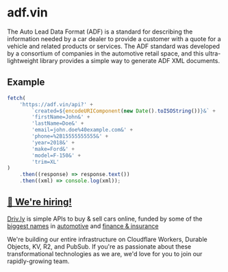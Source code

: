 # adf.vin

The Auto Lead Data Format (ADF) is a standard for describing the information needed by a car dealer to provide a customer with a quote for a vehicle and related products or services. The ADF standard was developed by a consortium of companies in the automotive retail space, and this ultra-lightweight library provides a simple way to generate ADF XML documents.

## Example

```javascript
fetch(
	'https://adf.vin/api?' +
		`created=${encodeURIComponent(new Date().toISOString())}&` +
		'firstName=John&' +
		'lastName=Doe&' +
		'email=john.doe%40example.com&' +
		'phone=%2B15555555555&' +
		'year=2018&' +
		'make=Ford&' +
		'model=F-150&' +
		'trim=XL'
)
	.then((response) => response.text())
	.then((xml) => console.log(xml));
```

## [🚀 We're hiring!](https://careers.do/apply)

[Driv.ly](https://driv.ly) is simple APIs to buy & sell cars online, funded by some of the [biggest names](https://twitter.com/TurnerNovak) in [automotive](https://fontinalis.com/team/#bill-ford) and [finance & insurance](https://www.detroit.vc)

We're building our entire infrastructure on Cloudflare Workers, Durable Objects, KV, R2, and PubSub. If you're as passionate about these transformational technologies as we are, we'd love for you to join our rapidly-growing team.

